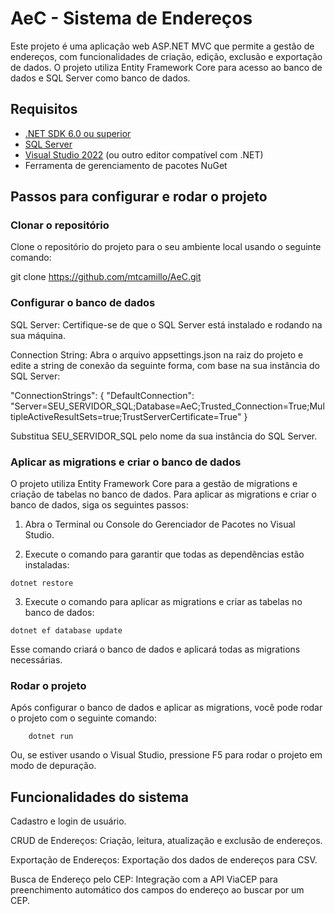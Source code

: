# AeC - Sistema de Endereços

Este projeto é uma aplicação web ASP.NET MVC que permite a gestão de endereços, com funcionalidades de criação, edição, exclusão e exportação de dados. O projeto utiliza Entity Framework Core para acesso ao banco de dados e SQL Server como banco de dados.

## Requisitos

- [.NET SDK 6.0 ou superior](https://dotnet.microsoft.com/download)
- [SQL Server](https://www.microsoft.com/pt-br/sql-server/sql-server-downloads)
- [Visual Studio 2022](https://visualstudio.microsoft.com/) (ou outro editor compatível com .NET)
- Ferramenta de gerenciamento de pacotes NuGet

## Passos para configurar e rodar o projeto

### Clonar o repositório

Clone o repositório do projeto para o seu ambiente local usando o seguinte comando:

git clone https://github.com/mtcamillo/AeC.git

### Configurar o banco de dados
   
SQL Server: Certifique-se de que o SQL Server está instalado e rodando na sua máquina.

Connection String: Abra o arquivo appsettings.json na raiz do projeto e edite a string de conexão da seguinte forma, com base na sua instância do SQL Server:

"ConnectionStrings": {
  "DefaultConnection": "Server=SEU_SERVIDOR_SQL;Database=AeC;Trusted_Connection=True;MultipleActiveResultSets=true;TrustServerCertificate=True"
}

Substitua SEU_SERVIDOR_SQL pelo nome da sua instância do SQL Server.

### Aplicar as migrations e criar o banco de dados
   
O projeto utiliza Entity Framework Core para a gestão de migrations e criação de tabelas no banco de dados. Para aplicar as migrations e criar o banco de dados, siga os seguintes passos:

  1. Abra o Terminal ou Console do Gerenciador de Pacotes no Visual Studio.

  2. Execute o comando para garantir que todas as dependências estão instaladas:

    dotnet restore  

  3. Execute o comando para aplicar as migrations e criar as tabelas no banco de dados:

    dotnet ef database update
    
  Esse comando criará o banco de dados e aplicará todas as migrations necessárias.

### Rodar o projeto

Após configurar o banco de dados e aplicar as migrations, você pode rodar o projeto com o seguinte comando:

        dotnet run

Ou, se estiver usando o Visual Studio, pressione F5 para rodar o projeto em modo de depuração.


## Funcionalidades do sistema

Cadastro e login de usuário.

CRUD de Endereços: Criação, leitura, atualização e exclusão de endereços.

Exportação de Endereços: Exportação dos dados de endereços para CSV.

Busca de Endereço pelo CEP: Integração com a API ViaCEP para preenchimento automático dos campos do endereço ao buscar por um CEP.

